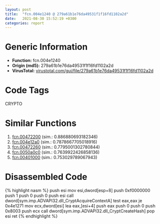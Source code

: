 ```yaml
---
layout: post
title:  "fcn.004e1240 @ 279a61b1e76da49531f1f16fd1102a2d"
date:   2021-08-30 15:52:19 +0300
categories: report
---
```


# Generic Information
- **Function:** fcn.004e1240
- **Origin (md5):** 279a61b1e76da49531f1f16fd1102a2d
- **VirusTotal:** [virustotal.com/gui/file/279a61b1e76da49531f1f16fd1102a2d][virustotal_ref]

# Code Tags
<span class="tag" id="CRYPTO">CRYPTO</span>


# Similar Functions

1. [fcn.00472200][similar_1_ref] (sim.: 0.886880693182346)
2. [fcn.004e12a0][similar_2_ref] (sim.: 0.7878667705018916)
3. [fcn.00472260][similar_3_ref] (sim.: 0.7795001302780844)
4. [fcn.0050a0c0][similar_4_ref] (sim.: 0.7639922426858136)
5. [fcn.00401000][similar_5_ref] (sim.: 0.753029789067943)


# Disassembled Code

{% highlight nasm %}
push esi
mov esi,dword[esp+8]
push 0xf0000000
push 1
push 0
push 0
push esi
call dword[sym.imp.ADVAPI32.dll_CryptAcquireContextA]
test eax,eax
je 0x4e1271
mov ecx,dword[esi]
lea eax,[esi+4]
push eax
push 0
push 0
push 0x8003
push ecx
call dword[sym.imp.ADVAPI32.dll_CryptCreateHash]
pop esi
ret 
{% endhighlight %}


[similar_1_ref]: /report/fcn.00472200@289859175c221b107317af7727d26c17
[similar_2_ref]: /report/fcn.004e12a0@279a61b1e76da49531f1f16fd1102a2d
[similar_3_ref]: /report/fcn.00472260@289859175c221b107317af7727d26c17
[similar_4_ref]: /report/fcn.0050a0c0@e2ba7f10eb234338a49853c34d7d9c56
[similar_5_ref]: /report/fcn.00401000@c6071f3181599e93b0f87f002ef98d72
[virustotal_ref]: https://www.virustotal.com/gui/file/279a61b1e76da49531f1f16fd1102a2d